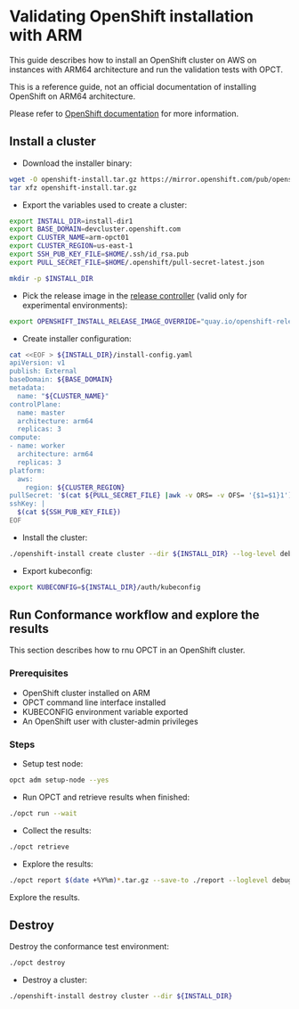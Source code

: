 # Validating OpenShift installation with ARM

This guide describes how to install an OpenShift cluster on AWS on instances with ARM64 architecture and run the validation tests with OPCT.

This is a reference guide, not an official documentation of installing OpenShift on ARM64 architecture.

Please refer to [OpenShift documentation][openshift-docs] for more information.

## Install a cluster

- Download the installer binary:

```bash
wget -O openshift-install.tar.gz https://mirror.openshift.com/pub/openshift-v4/amd64/clients/ocp/4.14.0-rc.6/openshift-install-linux.tar.gz
tar xfz openshift-install.tar.gz
```

- Export the variables used to create a cluster:

```bash
export INSTALL_DIR=install-dir1
export BASE_DOMAIN=devcluster.openshift.com
export CLUSTER_NAME=arm-opct01
export CLUSTER_REGION=us-east-1
export SSH_PUB_KEY_FILE=$HOME/.ssh/id_rsa.pub
export PULL_SECRET_FILE=$HOME/.openshift/pull-secret-latest.json

mkdir -p $INSTALL_DIR
```

- Pick the release image in the [release controller][release-controller] (valid only for experimental environments):

```bash
export OPENSHIFT_INSTALL_RELEASE_IMAGE_OVERRIDE="quay.io/openshift-release-dev/ocp-release:4.14.0-rc.6-aarch64
```

- Create installer configuration:

```bash
cat <<EOF > ${INSTALL_DIR}/install-config.yaml
apiVersion: v1
publish: External
baseDomain: ${BASE_DOMAIN}
metadata:
  name: "${CLUSTER_NAME}"
controlPlane:
  name: master
  architecture: arm64
  replicas: 3
compute:
- name: worker
  architecture: arm64
  replicas: 3
platform:
  aws:
    region: ${CLUSTER_REGION}
pullSecret: '$(cat ${PULL_SECRET_FILE} |awk -v ORS= -v OFS= '{$1=$1}1')'
sshKey: |
  $(cat ${SSH_PUB_KEY_FILE})
EOF
```

- Install the cluster:

```bash
./openshift-install create cluster --dir ${INSTALL_DIR} --log-level debug
```

- Export kubeconfig:

```bash
export KUBECONFIG=${INSTALL_DIR}/auth/kubeconfig
```

## Run Conformance workflow and explore the results

This section describes how to rnu OPCT in an OpenShift cluster.

### Prerequisites

- OpenShift cluster installed on ARM
- OPCT command line interface installed
- KUBECONFIG environment variable exported
- An OpenShift user with cluster-admin privileges

### Steps

- Setup test node:

```bash
opct adm setup-node --yes
```

- Run OPCT and retrieve results when finished:

```bash
./opct run --wait
```

- Collect the results:

```bash
./opct retrieve
```

- Explore the results:

```bash
./opct report $(date +%Y%m)*.tar.gz --save-to ./report --loglevel debug
```

Explore the results.

## Destroy

Destroy the conformance test environment:

```bash
./opct destroy
```

- Destroy a cluster:

```bash
./openshift-install destroy cluster --dir ${INSTALL_DIR}
```

[openshift-docs]: https://docs.openshift.com/container-platform/latest
[release-controller]: https://arm64.ocp.releases.ci.openshift.org/
